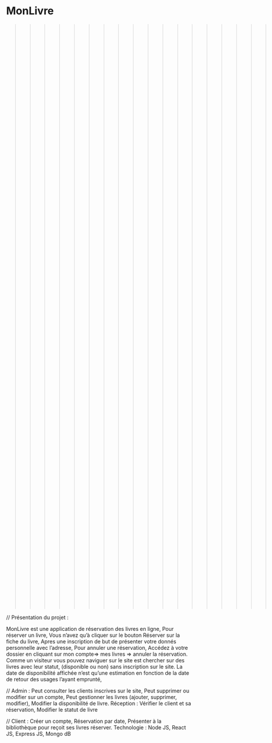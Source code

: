 # MonLivre


>>>>>>>>>>>>>>>>>>>>>>>>>>>>>>>>> Cahier de charge <<<<<<<<<<<<<<<<<<<<<<<<<<<<<<<<<<<
>>>>>>>>>>>>>>>>>>>>>>>>>>>>>>>>>>>> Fil Rouge <<<<<<<<<<<<<<<<<<<<<<<<<<<<<<<<<<<

// Présentation du projet :

MonLivre est une application de réservation des livres en ligne, Pour réserver un livre,
Vous n’avez qu’à cliquer sur le bouton Réserver sur la fiche du livre, Apres une inscription de but de présenter votre donnés personnelle avec l’adresse, Pour annuler une réservation,
Accédez à votre dossier en cliquant sur mon compte=> mes livres => annuler la réservation.
Comme un visiteur vous pouvez naviguer sur le site est chercher sur des livres avec leur statut, (disponible ou non) sans inscription sur le site. 
La date de disponibilité affichée n’est qu’une estimation en fonction de la date de retour des usages l’ayant emprunté,


// Admin :
Peut consulter les clients inscrives sur le site,
Peut supprimer ou modifier sur un compte,
Peut gestionner les livres (ajouter, supprimer, modifier),
Modifier la disponibilité de livre.
Réception :
Vérifier le client et sa réservation,
Modifier le statut de livre


// Client :
Créer un compte,
Réservation par date,
Présenter à la bibliothèque pour reçoit ses livres réserver.
Technologie :
Node JS,
React JS,
Express JS,
Mongo dB
